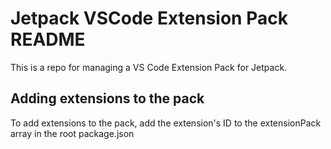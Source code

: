 # Jetpack VSCode Extension Pack README

This is a repo for managing a VS Code Extension Pack for Jetpack. 

## Adding extensions to the pack

To add extensions to the pack, add the extension's ID to the extensionPack array in the root package.json




